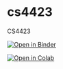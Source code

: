 # cs4423
CS4423

[![Open in Binder](https://mybinder.org/badge_logo.svg)](https://mybinder.org/v2/gh/gpfeiffer/cs4423/master)

[![Open in Colab](https://colab.research.google.com/assets/colab-badge.svg)](https://colab/research.google.com/github/gpfeiffer/cs4423)
